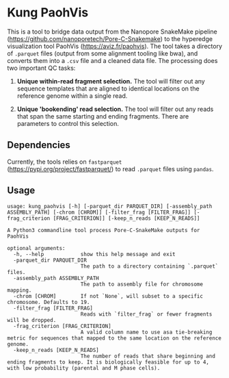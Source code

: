 # Kung PaohVis

This is a tool to bridge data output from the Nanopore SnakeMake pipeline (https://github.com/nanoporetech/Pore-C-Snakemake) to the hyperedge visualization tool PaohVis (https://aviz.fr/paohvis). The tool takes a directory of `.parquet` files (output from some alignment tooling like bwa), and converts them into a `.csv` file and a cleaned data file. The processing does two important QC tasks:

1. **Unique within-read fragment selection.** The tool will filter out any sequence templates that are aligned to identical locations on the reference genome within a single read. 

1. **Unique 'bookending' read selection.** The tool will filter out any reads that span the same starting and ending fragments. There are parameters to control this selection.

## Dependencies

Currently, the tools relies on `fastparquet` (https://pypi.org/project/fastparquet/) to read `.parquet` files using `pandas`.

## Usage

```
usage: kung_paohvis [-h] [-parquet_dir PARQUET_DIR] [-assembly_path ASSEMBLY_PATH] [-chrom [CHROM]] [-filter_frag [FILTER_FRAG]] [-frag_criterion [FRAG_CRITERION]] [-keep_n_reads [KEEP_N_READS]]

A Python3 commandline tool process Pore-C-SnakeMake outputs for PaohVis

optional arguments:
  -h, --help            show this help message and exit
  -parquet_dir PARQUET_DIR
                        The path to a directory containing `.parquet` files.
  -assembly_path ASSEMBLY_PATH
                        The path to assembly file for chromosome mapping.
  -chrom [CHROM]        If not `None`, will subset to a specific chromosome. Defaults to 19.
  -filter_frag [FILTER_FRAG]
                        Reads with `filter_frag` or fewer fragments will be dropped.
  -frag_criterion [FRAG_CRITERION]
                        A valid column name to use asa tie-breaking metric for sequences that mapped to the same location on the reference genome.
  -keep_n_reads [KEEP_N_READS]
                        The number of reads that share beginning and ending fragments to keep. It is biologically feasible for up to 4, with low probability (parental and M phase cells).
```